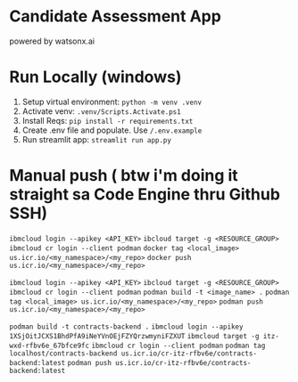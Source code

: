 # Candidate Assessment App
powered by watsonx.ai

# Run Locally (windows)
1. Setup virtual environment: `python -m venv .venv`
2. Activate venv: `.venv/Scripts.Activate.ps1`
3. Install Reqs: `pip install -r requirements.txt`
4. Create .env file and populate. Use `/.env.example`
5. Run streamlit app: `streamlit run app.py`

# Manual push ( btw i'm doing it straight sa Code Engine thru Github SSH)
`ibmcloud login --apikey <API_KEY>`
`ibcloud target -g <RESOURCE_GROUP>`
`ibmcloud cr login --client podman` 
`docker tag <local_image> us.icr.io/<my_namespace>/<my_repo>`
`docker push us.icr.io/<my_namespace>/<my_repo>`

`ibmcloud login --apikey <API_KEY>`
`ibcloud target -g <RESOURCE_GROUP>`
`ibmcloud cr login --client podman` 
`podman build -t <image_name> .`
`podman tag <local_image> us.icr.io/<my_namespace>/<my_repo>`
`podman push us.icr.io/<my_namespace>/<my_repo>`

`podman build -t contracts-backend .`
`ibmcloud login --apikey 1XSjOitJCXS1BhdPfA9iNeYVnOEjFZYQrzwmyniFZXUT`
`ibmcloud target -g itz-wxd-rfbv6e_67bfce9fc`
`ibmcloud cr login --client podman` 
`podman tag localhost/contracts-backend us.icr.io/cr-itz-rfbv6e/contracts-backend:latest`
`podman push us.icr.io/cr-itz-rfbv6e/contracts-backend:latest`
